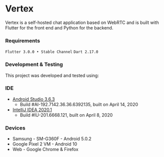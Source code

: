 # Vertex

Vertex is a self-hosted chat application based on WebRTC and is built with Flutter for the front end and Python for the backend.

### Requirements

`Flutter 3.0.0 • Stable Channel`
`Dart 2.17.0`

### Development & Testing
This project was developed and tested using:

### IDE
* [Android Studio 3.6.3](https://developer.android.com/studio)
  - Build #AI-192.7142.36.36.6392135, built on April 14, 2020
* [IntelliJ IDEA 2020.1](https://www.jetbrains.com/idea/)
  - Build #IU-201.6668.121, built on April 8, 2020
  
### Devices
* Samsung - SM-G360F - Android 5.0.2
* Google Pixel 2 VM - Android 10
* Web - Google Chrome & Firefox
